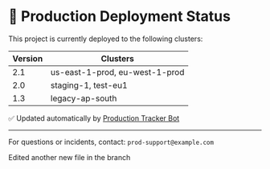 # 🔧 Production Deployment Status

This project is currently deployed to the following clusters:

| Version | Clusters |
|---------|----------|
| 2.1     | us-east-1-prod, eu-west-1-prod |
| 2.0     | staging-1, test-eu1 |
| 1.3     | legacy-ap-south |

✅ Updated automatically by [Production Tracker Bot](https://github.com/apps/your-app)

---
For questions or incidents, contact: `prod-support@example.com`


Edited another new file in the branch
